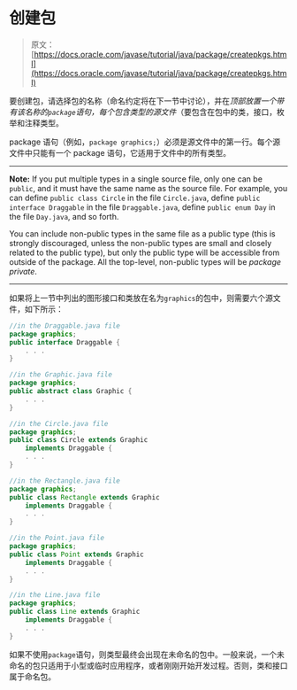 # 创建包

> 原文： [https://docs.oracle.com/javase/tutorial/java/package/createpkgs.html](https://docs.oracle.com/javase/tutorial/java/package/createpkgs.html)

要创建包，请选择包的名称（命名约定将在下一节中讨论），并在*顶部放置一个带有该名称的`package`语句，每个包含类型的源文件*（要包含在包中的类，接口，枚举和注释类型。

package 语句（例如，`package graphics;`）必须是源文件中的第一行。每个源文件中只能有一个 package 语句，它适用于文件中的所有类型。

* * *

**Note:** If you put multiple types in a single source file, only one can be `public`, and it must have the same name as the source file. For example, you can define `public class Circle` in the file `Circle.java`, define `public interface Draggable` in the file `Draggable.java`, define `public enum Day` in the file `Day.java`, and so forth.

You can include non-public types in the same file as a public type (this is strongly discouraged, unless the non-public types are small and closely related to the public type), but only the public type will be accessible from outside of the package. All the top-level, non-public types will be _package private_.

* * *

如果将上一节中列出的图形接口和类放在名为`graphics`的包中，则需要六个源文件，如下所示：

```java
//in the Draggable.java file
package graphics;
public interface Draggable {
    . . .
}

//in the Graphic.java file
package graphics;
public abstract class Graphic {
    . . .
}

//in the Circle.java file
package graphics;
public class Circle extends Graphic
    implements Draggable {
    . . .
}

//in the Rectangle.java file
package graphics;
public class Rectangle extends Graphic
    implements Draggable {
    . . .
}

//in the Point.java file
package graphics;
public class Point extends Graphic
    implements Draggable {
    . . .
}

//in the Line.java file
package graphics;
public class Line extends Graphic
    implements Draggable {
    . . .
}

```

如果不使用`package`语句，则类型最终会出现在未命名的包中。一般来说，一个未命名的包只适用于小型或临时应用程序，或者刚刚开始开发过程。否则，类和接口属于命名包。